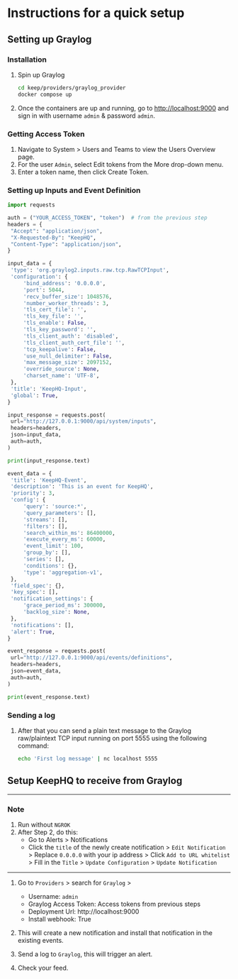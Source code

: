 # Instructions for a quick setup

## Setting up Graylog

### Installation

1. Spin up Graylog
    ```bash
    cd keep/providers/graylog_provider
    docker compose up
    ```
2. Once the containers are up and running, go to [http://localhost:9000](http://localhost:9000) and sign in with
   username `admin` & password `admin`.

### Getting Access Token

1. Navigate to System > Users and Teams to view the Users Overview page.
2. For the user `Admin`, select Edit tokens from the More drop-down menu.
3. Enter a token name, then click Create Token.

### Setting up Inputs and Event Definition

   ```python
import requests

auth = ("YOUR_ACCESS_TOKEN", "token")  # from the previous step
headers = {
    "Accept": "application/json",
    "X-Requested-By": "KeepHQ",
    "Content-Type": "application/json",
}

input_data = {
    'type': 'org.graylog2.inputs.raw.tcp.RawTCPInput',
    'configuration': {
        'bind_address': '0.0.0.0',
        'port': 5044,
        'recv_buffer_size': 1048576,
        'number_worker_threads': 3,
        'tls_cert_file': '',
        'tls_key_file': '',
        'tls_enable': False,
        'tls_key_password': '',
        'tls_client_auth': 'disabled',
        'tls_client_auth_cert_file': '',
        'tcp_keepalive': False,
        'use_null_delimiter': False,
        'max_message_size': 2097152,
        'override_source': None,
        'charset_name': 'UTF-8',
    },
    'title': 'KeepHQ-Input',
    'global': True,
}

input_response = requests.post(
    url="http://127.0.0.1:9000/api/system/inputs",
    headers=headers,
    json=input_data,
    auth=auth,
)

print(input_response.text)

event_data = {
    'title': 'KeepHQ-Event',
    'description': 'This is an event for KeepHQ',
    'priority': 3,
    'config': {
        'query': 'source:*',
        'query_parameters': [],
        'streams': [],
        'filters': [],
        'search_within_ms': 86400000,
        'execute_every_ms': 60000,
        'event_limit': 100,
        'group_by': [],
        'series': [],
        'conditions': {},
        'type': 'aggregation-v1',
    },
    'field_spec': {},
    'key_spec': [],
    'notification_settings': {
        'grace_period_ms': 300000,
        'backlog_size': None,
    },
    'notifications': [],
    'alert': True,
}

event_response = requests.post(
    url="http://127.0.0.1:9000/api/events/definitions",
    headers=headers,
    json=event_data,
    auth=auth,
)

print(event_response.text)
   ```

### Sending a log

1. After that you can send a plain text message to the Graylog raw/plaintext TCP input running on port 5555 using the
   following command:
   ```bash
   echo 'First log message' | nc localhost 5555
   ```

## Setup KeepHQ to receive from Graylog

---

### **Note**

1. Run without `NGROK`
2. After Step 2, do this:
    - Go to Alerts > Notifications
    - Click the `title` of the newly create notification > `Edit Notification` > Replace `0.0.0.0` with your ip
      address > Click `Add to URL whitelist ` > Fill in the `Title` > `Update Configuration` >  `Update Notification`

---

1. Go to `Providers` > search for `Graylog` >
    - Username: `admin`
    - Graylog Access Token: Access tokens from previous steps
    - Deployment Url: http://localhost:9000
    - Install webhook: True

2. This will create a new notification and install that notification in the existing events.
3. Send a log to `Graylog`, this will trigger an alert.
4. Check your feed.